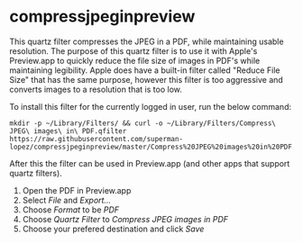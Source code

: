 # compressjpeginpreview
This quartz filter compresses the JPEG in a PDF, while maintaining usable resolution.  The purpose of this quartz filter is to use it with Apple's Preview.app to quickly reduce the file size of images in PDF's while maintaining legibility.  Apple does have a built-in filter called "Reduce File Size" that has the same purpose, however this filter is too aggressive and converts images to a resolution that is too low.

To install this filter for the currently logged in user, run the below command:
```
mkdir -p ~/Library/Filters/ && curl -o ~/Library/Filters/Compress\ JPEG\ images\ in\ PDF.qfilter https://raw.githubusercontent.com/superman-lopez/compressjpeginpreview/master/Compress%20JPEG%20images%20in%20PDF.qfilter
```
After this the filter can be used in Preview.app (and other apps that support quartz filters).
1. Open the PDF in Preview.app
2. Select _File_ and _Export..._
3. Choose _Format_ to be _PDF_
4. Choose _Quartz Filter_ to _Compress JPEG images in PDF_
5. Choose your prefered destination and click _Save_
